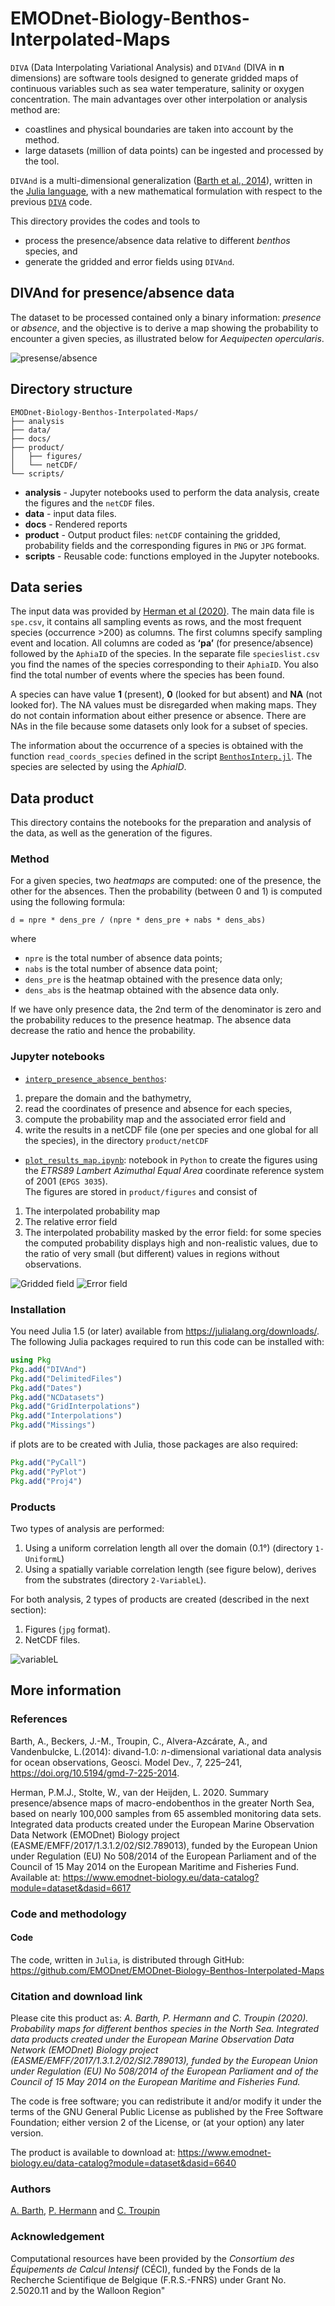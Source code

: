 # EMODnet-Biology-Benthos-Interpolated-Maps

`DIVA` (Data Interpolating Variational Analysis) and `DIVAnd` (DIVA in __n__ dimensions) are software tools designed to generate gridded maps of continuous variables such as sea water temperature, salinity or oxygen concentration. The main advantages over other interpolation or analysis method are:
* coastlines and physical boundaries are taken into account by the method.
* large datasets (million of data points) can be ingested and processed by the tool.

`DIVAnd` is a multi-dimensional generalization ([Barth et al., 2014](https://dx.doi.org/10.5194/gmd-7-225-2014)), written in the [Julia language](https://julialang.org/), with a new mathematical formulation with respect to the previous [`DIVA`](https://github.com/gher-ulg/DIVA) code.

This directory provides the codes and tools to
- process the presence/absence data relative to different _benthos_ species, and
- generate the gridded and error fields using `DIVAnd`.

## DIVAnd for presence/absence data

The dataset to be processed contained only a binary information: _presence_ or _absence_, and the objective is to derive a map showing the probability to encounter a given species, as illustrated below for _Aequipecten opercularis_.

![presense/absence](product/figures/1-UniformL/data/Aequipecten_opercularis_data.jpg)


## Directory structure

```
EMODnet-Biology-Benthos-Interpolated-Maps/
├── analysis
├── data/
├── docs/
├── product/
│   ├── figures/
│   └── netCDF/
└── scripts/
```

* **analysis** - Jupyter notebooks used to perform the data analysis, create the figures and the `netCDF` files.
* **data** - input data files.
* **docs** - Rendered reports
* **product** - Output product files: `netCDF` containing the gridded, probability fields and the corresponding figures in `PNG` or `JPG` format.
* **scripts** - Reusable code: functions employed in the Jupyter notebooks.

## Data series

The input data was provided by [Herman et al (2020)](https://www.emodnet-biology.eu/data-catalog?module=dataset&dasid=6617). The main data file is `spe.csv`, it contains all sampling events as rows, and the most frequent species (occurrence >200) as columns. The first columns specify sampling event and location. All columns are coded as __‘pa’__ (for presence/absence) followed by the `AphiaID` of the species. In the separate file `specieslist.csv` you find the names of the species corresponding to their `AphiaID`. You also find the total number of events where the species has been found.

A species can have value __1__ (present), __0__ (looked for but absent) and __NA__ (not looked for). The NA values must be disregarded when making maps. They do not contain information about either presence or absence. There are NAs in the file because some datasets only look for a subset of species.

The information about the occurrence of a species is obtained with the function
`read_coords_species` defined in the script  [`BenthosInterp.jl`](scripts/BenthosInterp.jl). The species are selected by using the _AphiaID_.

## Data product

This directory contains the notebooks for the preparation and analysis of the data, as well as the generation of the figures.

### Method

For a given species, two _heatmaps_ are computed: one of the presence, the other
for the absences. Then the probability (between 0 and 1) is computed using the
following formula:  
```
d = npre * dens_pre / (npre * dens_pre + nabs * dens_abs)
```
where
* `npre` is the total number of absence data points;
* `nabs` is the total number of absence data point;
* `dens_pre` is the heatmap obtained with the presence data only;
* `dens_abs` is the heatmap obtained with the absence data only.

If we have only presence data, the 2nd term of the denominator is zero and
the probability reduces to the presence heatmap.
The absence data decrease the ratio and hence the probability.

### Jupyter notebooks

* [`interp_presence_absence_benthos`](analysis/interp_presence_absence_benthos.ipynb):

1. prepare the domain and the bathymetry,
2. read the coordinates of presence and absence for each species,
3. compute the probability map and the associated error field and
4. write the results in a netCDF file (one per species and one global for all
   the species), in the directory `product/netCDF`

* [`plot_results_map.ipynb`](analysis/plot_results_map.ipynb): notebook in `Python` to create the figures using the _ETRS89 Lambert Azimuthal Equal Area_ coordinate reference system of 2001 (`EPGS 3035`).     
  The figures are stored in `product/figures` and consist of

1. The interpolated probability map
2. The relative error field
3. The interpolated probability masked by the error field: for some species the
   computed probability displays high and non-realistic values, due to the ratio of very small (but different) values in regions without observations.

![Gridded field](product/figures/1-UniformL/Aequipecten_opercularis_density.jpg)
![Error field](product/figures/1-UniformL/Aequipecten_opercularis_error.jpg)

### Installation

You need Julia 1.5 (or later) available from https://julialang.org/downloads/.
The following Julia packages required to run this code can be installed with:

```julia
using Pkg
Pkg.add("DIVAnd")
Pkg.add("DelimitedFiles")
Pkg.add("Dates")
Pkg.add("NCDatasets")
Pkg.add("GridInterpolations")
Pkg.add("Interpolations")
Pkg.add("Missings")
```

if plots are to be created with Julia, those packages are also required:

```julia
Pkg.add("PyCall")
Pkg.add("PyPlot")
Pkg.add("Proj4")
```

### Products

Two types of analysis are performed:
1. Using a uniform correlation length all over the domain (0.1°) (directory `1-UniformL`)
2. Using a spatially variable correlation length (see figure below), derives from the substrates (directory `2-VariableL`).

For both analysis, 2 types of products are created (described in the next section):
1. Figures (`jpg` format).
2. NetCDF files.

![variableL](product/figures/variableL.jpg)

## More information

### References

Barth, A., Beckers, J.-M., Troupin, C., Alvera-Azcárate, A., and Vandenbulcke, L.(2014): divand-1.0: *n*-dimensional variational data analysis for ocean observations, Geosci. Model Dev.,  7, 225–241, https://doi.org/10.5194/gmd-7-225-2014.    

Herman, P.M.J., Stolte, W., van der Heijden, L. 2020. Summary  presence/absence maps of macro-endobenthos in the greater North Sea,  based on nearly 100,000 samples from 65 assembled monitoring data sets.  Integrated data products created under the European Marine Observation  Data Network (EMODnet) Biology project  (EASME/EMFF/2017/1.3.1.2/02/SI2.789013), funded by the European Union  under Regulation (EU) No 508/2014 of the European Parliament and of the  Council of 15 May 2014 on the European Maritime and Fisheries Fund. Available at: https://www.emodnet-biology.eu/data-catalog?module=dataset&dasid=6617

### Code and methodology

#### Code

The code, written in `Julia`, is distributed through GitHub:
https://github.com/EMODnet/EMODnet-Biology-Benthos-Interpolated-Maps

### Citation and download link

Please cite this product as:
*A. Barth, P. Hermann and C. Troupin (2020). Probability maps
for different benthos species in the North Sea. Integrated data products created under the European Marine Observation Data Network (EMODnet) Biology project (EASME/EMFF/2017/1.3.1.2/02/SI2.789013), funded by the European Union under Regulation (EU) No 508/2014 of the European Parliament and of the Council of 15 May 2014 on the European Maritime and Fisheries Fund.*

The code is free software; you can redistribute it and/or modify it under the terms of the GNU General Public License as published by the Free Software Foundation; either version 2 of the License, or (at your option) any later version.

The product is available to download at: https://www.emodnet-biology.eu/data-catalog?module=dataset&dasid=6640

### Authors

[A. Barth](https://www.emodnet-biology.eu/data-catalog?module=person&persid=5344), [P. Hermann](https://www.emodnet-biology.eu/data-catalog?module=person&persid=79) and [C. Troupin](https://www.emodnet-biology.eu/data-catalog?module=person&persid=19092)

### Acknowledgement
Computational resources have been provided by the *Consortium des Équipements de Calcul Intensif* (CÉCI), funded by the Fonds de la Recherche Scientifique de Belgique (F.R.S.-FNRS) under Grant No. 2.5020.11 and by the Walloon Region"
